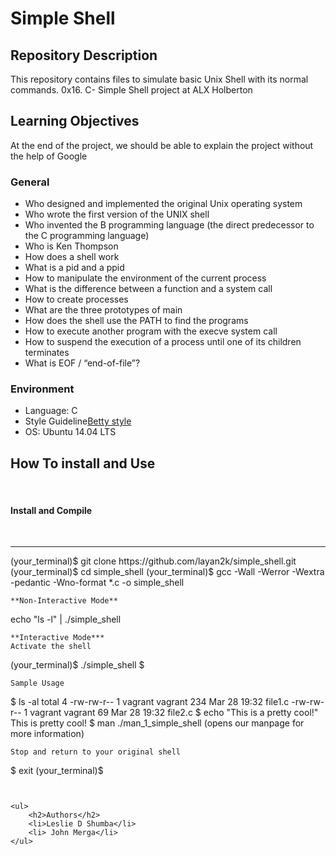 <h1 align-"center">Simple Shell </h1>

## Repository Description
<p> This repository contains files to simulate basic Unix Shell with its normal commands.
0x16. C- Simple Shell project at ALX Holberton </p>

<h2>Learning Objectives</h2>
<p>At the end of the project, we should be able to explain the project without the help of Google</p>

<h3>General</h3>
<ul>
    <li>Who designed and implemented the original Unix operating system</li>
    <li>Who wrote the first version of the UNIX shell</li>
    <li>Who invented the B programming language (the direct predecessor to the C programming language)</li>
    <li>Who is Ken Thompson</li>
    <li>How does a shell work</li>
    <li>What is a pid and a ppid</li>
    <li>How to manipulate the environment of the current process</li>
    <li>What is the difference between a function and a system call</li>
    <li>How to create processes</li>
    <li>What are the three prototypes of main</li>
    <li>How does the shell use the PATH to find the programs</li>
    <li>How to execute another program with the execve system call</li>
    <li>How to suspend the execution of a process until one of its children terminates</li>
    <li>What is EOF / “end-of-file”?</li>
</ul>

<h3>Environment</h3>
<ul>
    <li>Language: C</li>
    <li>Style Guideline<a href="https://github.com/holbertonschool/Betty/wiki">Betty style</a></li>
    <li>OS: Ubuntu 14.04 LTS</li>
</ul>

<h2>How To install and Use</h2>
<br>
<h4>Install and Compile</h4>
<br>
<hr>
(your_terminal)$ git clone https://github.com/layan2k/simple_shell.git
(your_terminal)$ cd simple_shell
(your_terminal)$ gcc -Wall -Werror -Wextra -pedantic -Wno-format *.c -o simple_shell

```
**Non-Interactive Mode**
```
echo "ls -l" | ./simple_shell
```
**Interactive Mode***
Activate the shell
```
(your_terminal)$ ./simple_shell
$
```
Sample Usage
```
$ ls -al
total 4
-rw-rw-r-- 1 vagrant vagrant   234 Mar 28 19:32 file1.c
-rw-rw-r-- 1 vagrant vagrant    69 Mar 28 19:32 file2.c
$ echo "This is a pretty cool!"
This is pretty cool!
$ man ./man_1_simple_shell (opens our manpage for more information)
```
Stop and return to your original shell
```
$ exit
(your_terminal)$
```


<ul>
    <h2>Authors</h2>
    <li>Leslie D Shumba</li>
    <li> John Merga</li>
</ul>